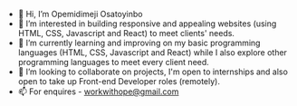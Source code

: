 - 👋 Hi, I’m Opemidimeji Osatoyinbo
- 👀 I’m interested in building responsive and appealing websites (using HTML, CSS, Javascript and React) to meet clients' needs.
- 🌱 I’m currently learning and improving on my basic programming languages (HTML, CSS, Javascript and React) while I also explore other programming languages to meet every client need.
- 💞️ I’m looking to collaborate on projects, I'm open to internships and also open to take up Front-end Developer roles (remotely).
- 📫 For enquires - workwithope@gmail.com

<!---
Opemidimeji/Opemidimeji is a ✨ special ✨ repository because its `README.md` (this file) appears on your GitHub profile.
You can click the Preview link to take a look at your changes.
--->
